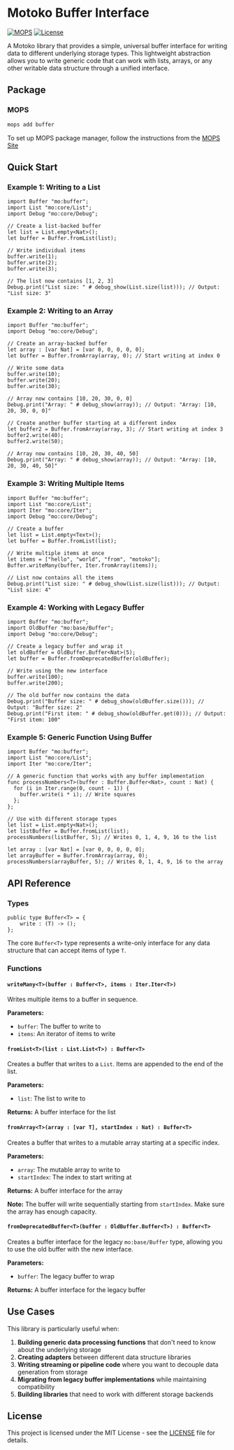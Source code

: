 # Motoko Buffer Interface

[![MOPS](https://img.shields.io/badge/MOPS-buffer-blue)](https://mops.one/buffer)
[![License](https://img.shields.io/badge/license-MIT-blue.svg)](https://github.com/edjCase/motoko_buffer/blob/main/LICENSE)

A Motoko library that provides a simple, universal buffer interface for writing data to different underlying storage types. This lightweight abstraction allows you to write generic code that can work with lists, arrays, or any other writable data structure through a unified interface.

## Package

### MOPS

```bash
mops add buffer
```

To set up MOPS package manager, follow the instructions from the [MOPS Site](https://mops.one)

## Quick Start

### Example 1: Writing to a List

```motoko
import Buffer "mo:buffer";
import List "mo:core/List";
import Debug "mo:core/Debug";

// Create a list-backed buffer
let list = List.empty<Nat>();
let buffer = Buffer.fromList(list);

// Write individual items
buffer.write(1);
buffer.write(2);
buffer.write(3);

// The list now contains [1, 2, 3]
Debug.print("List size: " # debug_show(List.size(list))); // Output: "List size: 3"
```

### Example 2: Writing to an Array

```motoko
import Buffer "mo:buffer";
import Debug "mo:core/Debug";

// Create an array-backed buffer
let array : [var Nat] = [var 0, 0, 0, 0, 0];
let buffer = Buffer.fromArray(array, 0); // Start writing at index 0

// Write some data
buffer.write(10);
buffer.write(20);
buffer.write(30);

// Array now contains [10, 20, 30, 0, 0]
Debug.print("Array: " # debug_show(array)); // Output: "Array: [10, 20, 30, 0, 0]"

// Create another buffer starting at a different index
let buffer2 = Buffer.fromArray(array, 3); // Start writing at index 3
buffer2.write(40);
buffer2.write(50);

// Array now contains [10, 20, 30, 40, 50]
Debug.print("Array: " # debug_show(array)); // Output: "Array: [10, 20, 30, 40, 50]"
```

### Example 3: Writing Multiple Items

```motoko
import Buffer "mo:buffer";
import List "mo:core/List";
import Iter "mo:core/Iter";
import Debug "mo:core/Debug";

// Create a buffer
let list = List.empty<Text>();
let buffer = Buffer.fromList(list);

// Write multiple items at once
let items = ["hello", "world", "from", "motoko"];
Buffer.writeMany(buffer, Iter.fromArray(items));

// List now contains all the items
Debug.print("List size: " # debug_show(List.size(list))); // Output: "List size: 4"
```

### Example 4: Working with Legacy Buffer

```motoko
import Buffer "mo:buffer";
import OldBuffer "mo:base/Buffer";
import Debug "mo:core/Debug";

// Create a legacy buffer and wrap it
let oldBuffer = OldBuffer.Buffer<Nat>(5);
let buffer = Buffer.fromDeprecatedBuffer(oldBuffer);

// Write using the new interface
buffer.write(100);
buffer.write(200);

// The old buffer now contains the data
Debug.print("Buffer size: " # debug_show(oldBuffer.size())); // Output: "Buffer size: 2"
Debug.print("First item: " # debug_show(oldBuffer.get(0))); // Output: "First item: 100"
```

### Example 5: Generic Function Using Buffer

```motoko
import Buffer "mo:buffer";
import List "mo:core/List";
import Iter "mo:core/Iter";

// A generic function that works with any buffer implementation
func processNumbers<T>(buffer : Buffer.Buffer<Nat>, count : Nat) {
  for (i in Iter.range(0, count - 1)) {
    buffer.write(i * i); // Write squares
  };
};

// Use with different storage types
let list = List.empty<Nat>();
let listBuffer = Buffer.fromList(list);
processNumbers(listBuffer, 5); // Writes 0, 1, 4, 9, 16 to the list

let array : [var Nat] = [var 0, 0, 0, 0, 0];
let arrayBuffer = Buffer.fromArray(array, 0);
processNumbers(arrayBuffer, 5); // Writes 0, 1, 4, 9, 16 to the array
```

## API Reference

### Types

```motoko
public type Buffer<T> = {
    write : (T) -> ();
};
```

The core `Buffer<T>` type represents a write-only interface for any data structure that can accept items of type `T`.

### Functions

#### `writeMany<T>(buffer : Buffer<T>, items : Iter.Iter<T>)`

Writes multiple items to a buffer in sequence.

**Parameters:**

-   `buffer`: The buffer to write to
-   `items`: An iterator of items to write

#### `fromList<T>(list : List.List<T>) : Buffer<T>`

Creates a buffer that writes to a `List`. Items are appended to the end of the list.

**Parameters:**

-   `list`: The list to write to

**Returns:** A buffer interface for the list

#### `fromArray<T>(array : [var T], startIndex : Nat) : Buffer<T>`

Creates a buffer that writes to a mutable array starting at a specific index.

**Parameters:**

-   `array`: The mutable array to write to
-   `startIndex`: The index to start writing at

**Returns:** A buffer interface for the array

**Note:** The buffer will write sequentially starting from `startIndex`. Make sure the array has enough capacity.

#### `fromDeprecatedBuffer<T>(buffer : OldBuffer.Buffer<T>) : Buffer<T>`

Creates a buffer interface for the legacy `mo:base/Buffer` type, allowing you to use the old buffer with the new interface.

**Parameters:**

-   `buffer`: The legacy buffer to wrap

**Returns:** A buffer interface for the legacy buffer

## Use Cases

This library is particularly useful when:

1. **Building generic data processing functions** that don't need to know about the underlying storage
2. **Creating adapters** between different data structure libraries
3. **Writing streaming or pipeline code** where you want to decouple data generation from storage
4. **Migrating from legacy buffer implementations** while maintaining compatibility
5. **Building libraries** that need to work with different storage backends

## License

This project is licensed under the MIT License - see the [LICENSE](LICENSE) file for details.
